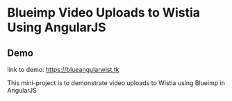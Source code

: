 # Blueimp Video Uploads to Wistia Using AngularJS

## Demo
link to demo: https://blueangularwist.tk

This mini-project is to demonstrate video uploads to Wistia using Blueimp in AngularJS 